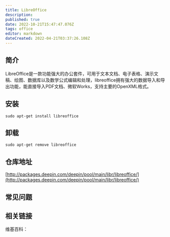 ```yaml
---
title: LibreOffice
description: 
published: true
date: 2022-10-21T15:47:47.076Z
tags: office
editor: markdown
dateCreated: 2022-04-21T03:37:26.108Z
---
```


## 简介

LibreOffice是一款功能强大的办公套件，可用于文本文档、电子表格、演示文稿、绘图、数据库以及数学公式编辑和处理，libreoffice拥有强大的数据导入和导出功能，能直接导入PDF文档、微软Works，支持主要的OpenXML格式。

## 安装

`sudo apt-get install libreoffice`

## 卸载

`sudo apt-get remove libreoffice`

## 仓库地址

[http://packages.deepin.com/deepin/pool/main/libr/libreoffice/](http://packages.deepin.com/deepin/pool/main/libr/libreoffice/)


## 常见问题


## 相关链接

维基百科：